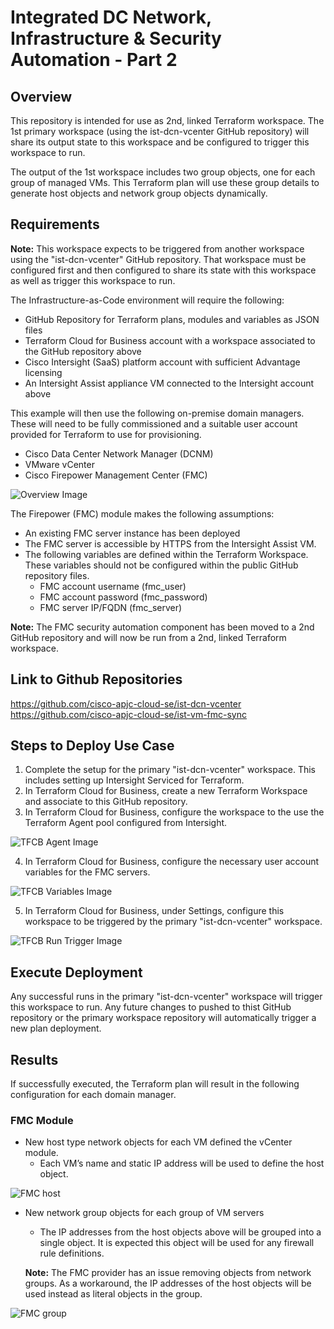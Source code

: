 # Integrated DC Network, Infrastructure & Security Automation - Part 2

## Overview
This repository is intended for use as 2nd, linked Terraform workspace.  The 1st primary workspace (using the ist-dcn-vcenter GitHub repository) will share its output state to this workspace and be configured to trigger this workspace to run.

The output of the 1st workspace includes two group objects, one for each group of managed VMs.  This Terraform plan will use these group details to generate host objects and network group objects dynamically.

## Requirements
**Note:** This workspace expects to be triggered from another workspace using the "ist-dcn-vcenter" GitHub repository.  That workspace must be configured first and then configured to share its state with this workspace as well as trigger this workspace to run.

The Infrastructure-as-Code environment will require the following:
* GitHub Repository for Terraform plans, modules and variables as JSON files
* Terraform Cloud for Business account with a workspace associated to the GitHub repository above
* Cisco Intersight (SaaS) platform account with sufficient Advantage licensing
* An Intersight Assist appliance VM connected to the Intersight account above

This example will then use the following on-premise domain managers. These will need to be fully commissioned and a suitable user account provided for Terraform to use for provisioning.
* Cisco Data Center Network Manager (DCNM)
* VMware vCenter
* Cisco Firepower Management Center (FMC)

![Overview Image](/images/overview.png)

The Firepower (FMC) module makes the following assumptions:
* An existing FMC server instance has been deployed
* The FMC server is accessible by HTTPS from the Intersight Assist VM.
* The following variables are defined within the Terraform Workspace.  These variables should not be configured within the public GitHub repository files.
  * FMC account username (fmc_user)
  * FMC account password (fmc_password)
  * FMC server IP/FQDN (fmc_server)

**Note:** The FMC security automation component has been moved to a 2nd GitHub repository and will now be run from a 2nd, linked Terraform workspace.

## Link to Github Repositories
https://github.com/cisco-apjc-cloud-se/ist-dcn-vcenter
https://github.com/cisco-apjc-cloud-se/ist-vm-fmc-sync


## Steps to Deploy Use Case
1.	Complete the setup for the primary "ist-dcn-vcenter" workspace.  This includes setting up Intersight Serviced for Terraform.
2.	In Terraform Cloud for Business, create a new Terraform Workspace and associate to this GitHub repository.
3.	In Terraform Cloud for Business, configure the workspace to the use the Terraform Agent pool configured from Intersight.

![TFCB Agent Image](/images/tfcb-agent.png)

4.	In Terraform Cloud for Business, configure the necessary user account variables for the FMC servers.

![TFCB Variables Image](/images/tfcb-vars.png)

5.  In Terraform Cloud for Business, under Settings, configure this workspace to be triggered by the primary "ist-dcn-vcenter" workspace.  

![TFCB Run Trigger Image](/images/tfcb-trigger.png)

## Execute Deployment
Any successful runs in the primary "ist-dcn-vcenter" workspace will trigger this workspace to run.  Any future changes to pushed to thist GitHub repository or the primary workspace repository will automatically trigger a new plan deployment.

## Results
If successfully executed, the Terraform plan will result in the following configuration for each domain manager.

### FMC Module
* New host type network objects for each VM defined the vCenter module.
  * Each VM’s name and static IP address will be used to define the host object.

![FMC host](/images/fmc-host.png)

* New network group objects for each group of VM servers
  * The IP addresses from the host objects above will be grouped into a single object.  It is expected this object will be used for any firewall rule definitions.

  **Note:** The FMC provider has an issue removing objects from network groups.  As a workaround, the IP addresses of the host objects will be used instead as literal objects in the group.

![FMC group](/images/fmc-group.png)
